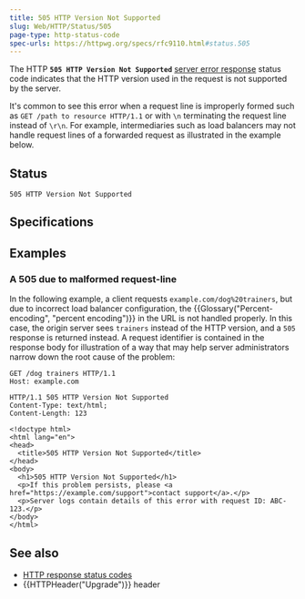 ```yaml
---
title: 505 HTTP Version Not Supported
slug: Web/HTTP/Status/505
page-type: http-status-code
spec-urls: https://httpwg.org/specs/rfc9110.html#status.505
---
```




The HTTP **`505 HTTP Version Not Supported`** [server error response](/Web/HTTP/Status#server_error_responses) status code indicates that the HTTP version used in the request is not supported by the server.

It's common to see this error when a request line is improperly formed such as `GET /path to resource HTTP/1.1` or with `\n` terminating the request line instead of `\r\n`.
For example, intermediaries such as load balancers may not handle request lines of a forwarded request as illustrated in the example below.

## Status

```http
505 HTTP Version Not Supported
```

## Specifications



## Examples

### A 505 due to malformed request-line

In the following example, a client requests `example.com/dog%20trainers`, but due to incorrect load balancer configuration, the {{Glossary("Percent-encoding", "percent encoding")}} in the URL is not handled properly.
In this case, the origin server sees `trainers` instead of the HTTP version, and a `505` response is returned instead.
A request identifier is contained in the response body for illustration of a way that may help server administrators narrow down the root cause of the problem:

```http
GET /dog trainers HTTP/1.1
Host: example.com
```

```http
HTTP/1.1 505 HTTP Version Not Supported
Content-Type: text/html;
Content-Length: 123

<!doctype html>
<html lang="en">
<head>
  <title>505 HTTP Version Not Supported</title>
</head>
<body>
  <h1>505 HTTP Version Not Supported</h1>
  <p>If this problem persists, please <a href="https://example.com/support">contact support</a>.</p>
  <p>Server logs contain details of this error with request ID: ABC-123.</p>
</body>
</html>
```

## See also

- [HTTP response status codes](/Web/HTTP/Status)
- {{HTTPHeader("Upgrade")}} header
